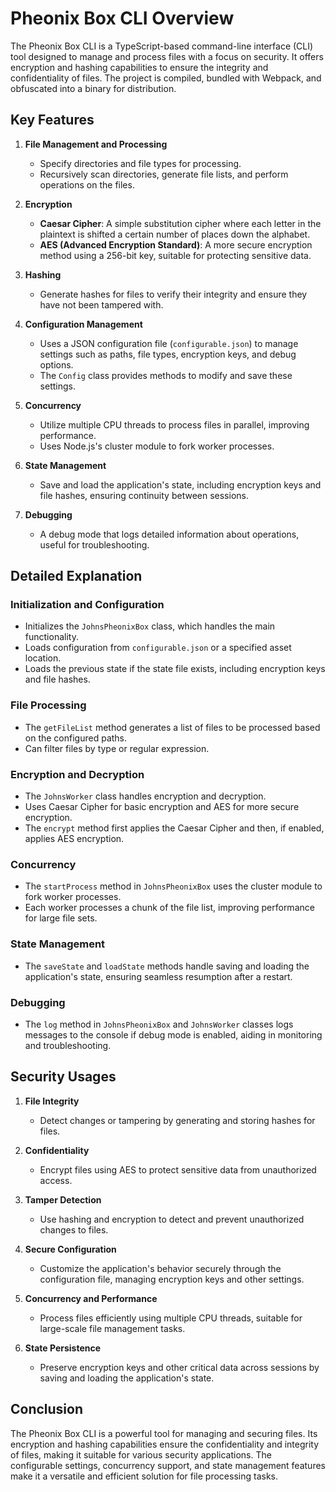 # Pheonix Box CLI Overview
The Pheonix Box CLI is a TypeScript-based command-line interface (CLI) tool designed to manage and process files with a focus on security. It offers encryption and hashing capabilities to ensure the integrity and confidentiality of files. The project is compiled, bundled with Webpack, and obfuscated into a binary for distribution.

## Key Features

1. **File Management and Processing**
    - Specify directories and file types for processing.
    - Recursively scan directories, generate file lists, and perform operations on the files.

2. **Encryption**
    - **Caesar Cipher**: A simple substitution cipher where each letter in the plaintext is shifted a certain number of places down the alphabet.
    - **AES (Advanced Encryption Standard)**: A more secure encryption method using a 256-bit key, suitable for protecting sensitive data.

3. **Hashing**
    - Generate hashes for files to verify their integrity and ensure they have not been tampered with.

4. **Configuration Management**
    - Uses a JSON configuration file (`configurable.json`) to manage settings such as paths, file types, encryption keys, and debug options.
    - The `Config` class provides methods to modify and save these settings.

5. **Concurrency**
    - Utilize multiple CPU threads to process files in parallel, improving performance.
    - Uses Node.js's cluster module to fork worker processes.

6. **State Management**
    - Save and load the application's state, including encryption keys and file hashes, ensuring continuity between sessions.

7. **Debugging**
    - A debug mode that logs detailed information about operations, useful for troubleshooting.

## Detailed Explanation

### Initialization and Configuration
- Initializes the `JohnsPheonixBox` class, which handles the main functionality.
- Loads configuration from `configurable.json` or a specified asset location.
- Loads the previous state if the state file exists, including encryption keys and file hashes.

### File Processing
- The `getFileList` method generates a list of files to be processed based on the configured paths.
- Can filter files by type or regular expression.

### Encryption and Decryption
- The `JohnsWorker` class handles encryption and decryption.
- Uses Caesar Cipher for basic encryption and AES for more secure encryption.
- The `encrypt` method first applies the Caesar Cipher and then, if enabled, applies AES encryption.

### Concurrency
- The `startProcess` method in `JohnsPheonixBox` uses the cluster module to fork worker processes.
- Each worker processes a chunk of the file list, improving performance for large file sets.

### State Management
- The `saveState` and `loadState` methods handle saving and loading the application's state, ensuring seamless resumption after a restart.

### Debugging
- The `log` method in `JohnsPheonixBox` and `JohnsWorker` classes logs messages to the console if debug mode is enabled, aiding in monitoring and troubleshooting.

## Security Usages

1. **File Integrity**
    - Detect changes or tampering by generating and storing hashes for files.

2. **Confidentiality**
    - Encrypt files using AES to protect sensitive data from unauthorized access.

3. **Tamper Detection**
    - Use hashing and encryption to detect and prevent unauthorized changes to files.

4. **Secure Configuration**
    - Customize the application's behavior securely through the configuration file, managing encryption keys and other settings.

5. **Concurrency and Performance**
    - Process files efficiently using multiple CPU threads, suitable for large-scale file management tasks.

6. **State Persistence**
    - Preserve encryption keys and other critical data across sessions by saving and loading the application's state.

## Conclusion

The Pheonix Box CLI is a powerful tool for managing and securing files. Its encryption and hashing capabilities ensure the confidentiality and integrity of files, making it suitable for various security applications. The configurable settings, concurrency support, and state management features make it a versatile and efficient solution for file processing tasks.
